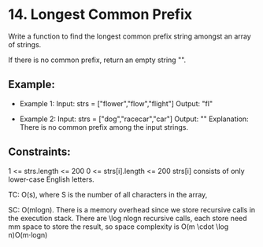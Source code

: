# 14. Longest Common Prefix

Write a function to find the longest common prefix string amongst an array of strings.

If there is no common prefix, return an empty string "".

 
## Example:

+ Example 1:
Input: strs = ["flower","flow","flight"]
Output: "fl"

+ Example 2:
Input: strs = ["dog","racecar","car"]
Output: ""
Explanation: There is no common prefix among the input strings.
 

## Constraints:

1 <= strs.length <= 200
0 <= strs[i].length <= 200
strs[i] consists of only lower-case English letters.

TC: O(s), where S is the number of all characters in the array,

SC: O(mlogn). There is a memory overhead since we store recursive calls in the execution stack. There are \log nlogn recursive calls, each store need mm space to store the result, so space complexity is O(m \cdot \log n)O(m⋅logn)

```java

```
